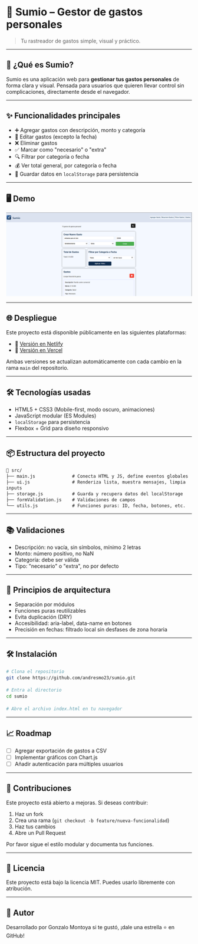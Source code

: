 # 🧮 Sumio – Gestor de gastos personales

> Tu rastreador de gastos simple, visual y práctico.

---

## 🚀 ¿Qué es Sumio?

Sumio es una aplicación web para **gestionar tus gastos personales** de forma clara y visual. Pensada para usuarios que quieren llevar control sin complicaciones, directamente desde el navegador.

---

## ✨ Funcionalidades principales

- ➕ Agregar gastos con descripción, monto y categoría
- 🔁 Editar gastos (excepto la fecha)
- ❌ Eliminar gastos
- ✅ Marcar como "necesario" o "extra"
- 🔍 Filtrar por categoría o fecha
- 💰 Ver total general, por categoría o fecha
- 💾 Guardar datos en `localStorage` para persistencia

---

## 🖥️ Demo

![Sumio en acción](./assets/screenshot-sumio.PNG)


---

## 🌐 Despliegue

Este proyecto está disponible públicamente en las siguientes plataformas:

- 🔗 [Versión en Netlify](https://summio-app.netlify.app/)
- 🔗 [Versión en Vercel](https://sumio.vercel.app/)

Ambas versiones se actualizan automáticamente con cada cambio en la rama `main` del repositorio.


---

## 🛠️ Tecnologías usadas

- HTML5 + CSS3 (Mobile-first, modo oscuro, animaciones)
- JavaScript modular (ES Modules)
- `localStorage` para persistencia
- Flexbox + Grid para diseño responsivo

---

## 📦 Estructura del proyecto

```plaintext
📁 src/
├── main.js              # Conecta HTML y JS, define eventos globales
├── ui.js                # Renderiza lista, muestra mensajes, limpia inputs
├── storage.js           # Guarda y recupera datos del localStorage
├── formValidation.js    # Validaciones de campos
└── utils.js             # Funciones puras: ID, fecha, botones, etc.
```

---

## 📚 Validaciones

- Descripción: no vacía, sin símbolos, mínimo 2 letras
- Monto: número positivo, no NaN
- Categoría: debe ser válida
- Tipo: "necesario" o "extra", no por defecto

---

## 📐 Principios de arquitectura

- Separación por módulos
- Funciones puras reutilizables
- Evita duplicación (DRY)
- Accesibilidad: aria-label, data-name en botones
- Precisión en fechas: filtrado local sin desfases de zona horaria

---

## 🛠️ Instalación

```bash
# Clona el repositorio
git clone https://github.com/andresmo23/sumio.git

# Entra al directorio
cd sumio

# Abre el archivo index.html en tu navegador
```

---

## 📈 Roadmap

- [ ] Agregar exportación de gastos a CSV
- [ ] Implementar gráficos con Chart.js
- [ ] Añadir autenticación para múltiples usuarios

---

## 🤝 Contribuciones

Este proyecto está abierto a mejoras. Si deseas contribuir:

1. Haz un fork
2. Crea una rama (`git checkout -b feature/nueva-funcionalidad`)
3. Haz tus cambios
4. Abre un Pull Request

Por favor sigue el estilo modular y documenta tus funciones.

---

## 📄 Licencia

Este proyecto está bajo la licencia MIT. Puedes usarlo libremente con atribución.


---

## 🙌 Autor
Desarrollado por Gonzalo Montoya si te gustó, ¡dale una estrella ⭐ en GitHub!
